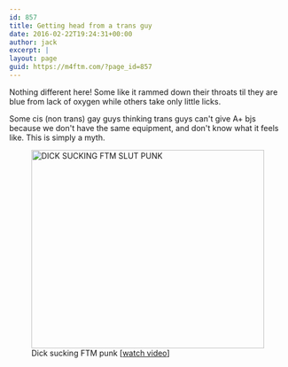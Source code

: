 ```yaml
---
id: 857
title: Getting head from a trans guy
date: 2016-02-22T19:24:31+00:00
author: jack
excerpt: |
layout: page
guid: https://m4ftm.com/?page_id=857
---
```

Nothing different here! Some like it rammed down their throats til they are blue from lack of oxygen while others take only little licks.

Some cis (non trans) gay guys thinking trans guys can't give A+ bjs because we don't have the same equipment, and don't know what it feels like. This is simply a myth.

<figure id="attachment_802" aria-describedby="caption-attachment-802" style="width: 420px" class="wp-caption aligncenter"><a href="http://localhost:8888/wordpress/wp-content/uploads/2016/02/dick-sucking-ftm-slut-punk.png"><img class="alignnone size-full wp-image-802" src="http://localhost:8888/wordpress/wp-content/uploads/2016/02/dick-sucking-ftm-slut-punk.png" alt="DICK SUCKING FTM SLUT PUNK" width="420" height="358" srcset="http://localhost:8888/wordpress/wp-content/uploads/2016/02/dick-sucking-ftm-slut-punk.png 420w, http://localhost:8888/wordpress/wp-content/uploads/2016/02/dick-sucking-ftm-slut-punk-300x256.png 300w" sizes="(max-width: 420px) 100vw, 420px" /></a><figcaption id="caption-attachment-802" class="wp-caption-text">Dick sucking FTM punk [<a href="http://www.xtube.com/video-watch/Dick-sucking-Ftm-slut-punk-27726661">watch video</a>]</figcaption></figure>